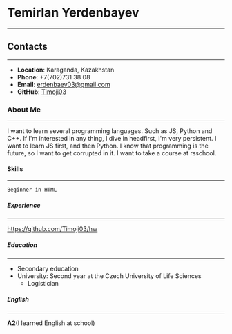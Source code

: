 # Temirlan Yerdenbayev
***
## Contacts
***
- __Location__: Karaganda, Kazakhstan
- __Phone__: +7(702)731 38 08
- __Email__: erdenbaev03@gmail.com
- __GitHub__: [Timoji03](https://github.com/Timoji03) 

### About Me
***
I want to learn several programming languages. Such as JS, Python and C++. If I'm interested in any thing, I dive in headfirst, I'm very persistent. I want to learn JS first, and then Python. I know that programming is the future, so I want to get corrupted in it. I want to take a course at rsschool.

#### Skills
***
    Beginner in HTML

##### Experience
***
https://github.com/Timoji03/hw
##### Education
***
* Secondary education
* University: Second year at the Czech University of Life Sciences
   - Logistician
##### English
***
__A2__(I learned English at school)